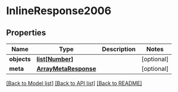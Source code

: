 # InlineResponse2006

## Properties
Name | Type | Description | Notes
------------ | ------------- | ------------- | -------------
**objects** | [**list[Number]**](Number.md) |  | [optional] 
**meta** | [**ArrayMetaResponse**](ArrayMetaResponse.md) |  | [optional] 

[[Back to Model list]](../README.md#documentation-for-models) [[Back to API list]](../README.md#documentation-for-api-endpoints) [[Back to README]](../README.md)


